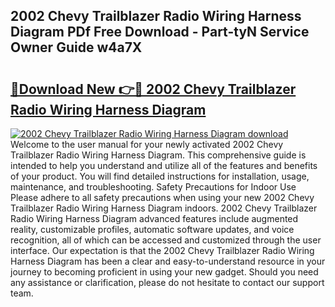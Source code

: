## 2002 Chevy Trailblazer Radio Wiring Harness Diagram PDf Free Download - Part-tyN Service Owner Guide w4a7X

# <h2><a href="http://dfk9rcr.blite.top/?on=2002+Chevy+Trailblazer+Radio+Wiring+Harness+Diagram">🔗Download New 👉🔴 2002 Chevy Trailblazer Radio Wiring Harness Diagram</a></h2>

[![2002 Chevy Trailblazer Radio Wiring Harness Diagram download](https://i.imgur.com/lujVjoI.png)](http://dfk9rcr.blite.top/?on=2002+Chevy+Trailblazer+Radio+Wiring+Harness+Diagram)
Welcome to the user manual for your newly activated 2002 Chevy Trailblazer Radio Wiring Harness Diagram. This comprehensive guide is intended to help you understand and utilize all of the features and benefits of your product. You will find detailed instructions for installation, usage, maintenance, and troubleshooting. Safety Precautions for Indoor Use Please adhere to all safety precautions when using your new 2002 Chevy Trailblazer Radio Wiring Harness Diagram indoors. 2002 Chevy Trailblazer Radio Wiring Harness Diagram advanced features include augmented reality, customizable profiles, automatic software updates, and voice recognition, all of which can be accessed and customized through the user interface. Our expectation is that the 2002 Chevy Trailblazer Radio Wiring Harness Diagram has been a clear and easy-to-understand resource in your journey to becoming proficient in using your new gadget. Should you need any assistance or clarification, please do not hesitate to contact our support team.
